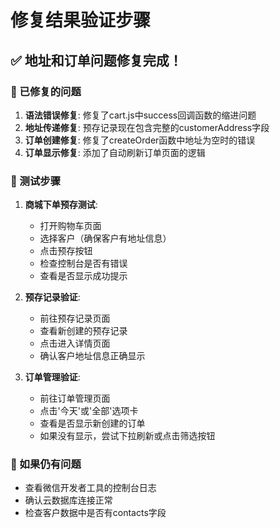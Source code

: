 # 修复结果验证步骤

## ✅ 地址和订单问题修复完成！

### 🔧 已修复的问题
1. **语法错误修复**: 修复了cart.js中success回调函数的缩进问题
2. **地址传递修复**: 预存记录现在包含完整的customerAddress字段
3. **订单创建修复**: 修复了createOrder函数中地址为空时的错误
4. **订单显示修复**: 添加了自动刷新订单页面的逻辑

### 📱 测试步骤
1. **商城下单预存测试**:
   - 打开购物车页面
   - 选择客户（确保客户有地址信息）
   - 点击预存按钮
   - 检查控制台是否有错误
   - 查看是否显示成功提示

2. **预存记录验证**:
   - 前往预存记录页面
   - 查看新创建的预存记录
   - 点击进入详情页面
   - 确认客户地址信息正确显示

3. **订单管理验证**:
   - 前往订单管理页面
   - 点击'今天'或'全部'选项卡
   - 查看是否显示新创建的订单
   - 如果没有显示，尝试下拉刷新或点击筛选按钮

### 🐛 如果仍有问题
- 查看微信开发者工具的控制台日志
- 确认云数据库连接正常
- 检查客户数据中是否有contacts字段


